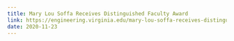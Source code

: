 ```yaml
---
title: Mary Lou Soffa Receives Distinguished Faculty Award
link: https://engineering.virginia.edu/mary-lou-soffa-receives-distinguished-faculty-award
date: 2020-11-23
---
```

